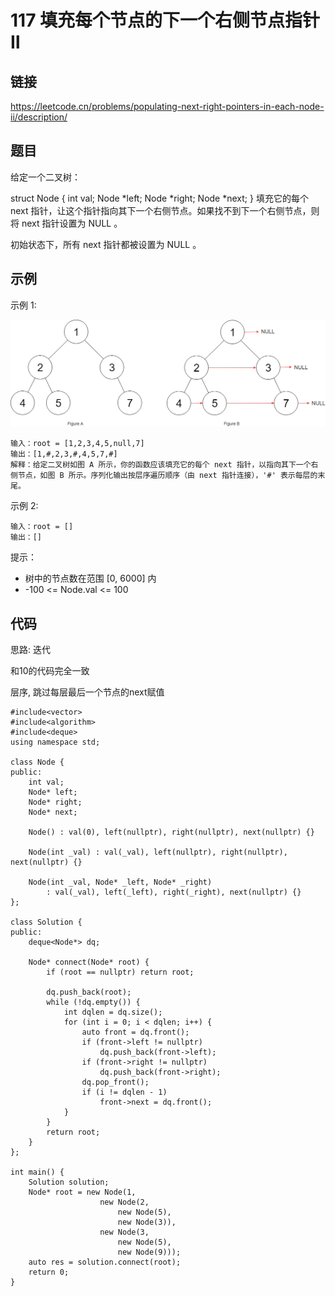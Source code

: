 # 117 填充每个节点的下一个右侧节点指针Ⅱ
## 链接
https://leetcode.cn/problems/populating-next-right-pointers-in-each-node-ii/description/

## 题目 
给定一个二叉树：

struct Node {
  int val;
  Node *left;
  Node *right;
  Node *next;
}
填充它的每个 next 指针，让这个指针指向其下一个右侧节点。如果找不到下一个右侧节点，则将 next 指针设置为 NULL 。

初始状态下，所有 next 指针都被设置为 NULL 。

## 示例
示例 1:

![](img/11example.png)
```
输入：root = [1,2,3,4,5,null,7]
输出：[1,#,2,3,#,4,5,7,#]
解释：给定二叉树如图 A 所示，你的函数应该填充它的每个 next 指针，以指向其下一个右侧节点，如图 B 所示。序列化输出按层序遍历顺序（由 next 指针连接），'#' 表示每层的末尾。
```
示例 2:
```
输入：root = []
输出：[]
```

提示：

- 树中的节点数在范围 [0, 6000] 内
- -100 <= Node.val <= 100

## 代码
思路: 迭代

和10的代码完全一致

层序, 跳过每层最后一个节点的next赋值

```
#include<vector>
#include<algorithm>
#include<deque>
using namespace std;

class Node {
public:
    int val;
    Node* left;
    Node* right;
    Node* next;

    Node() : val(0), left(nullptr), right(nullptr), next(nullptr) {}

    Node(int _val) : val(_val), left(nullptr), right(nullptr), next(nullptr) {}

    Node(int _val, Node* _left, Node* _right)
        : val(_val), left(_left), right(_right), next(nullptr) {}
};
    
class Solution {
public:
    deque<Node*> dq;
    
    Node* connect(Node* root) {
        if (root == nullptr) return root;
        
        dq.push_back(root);
        while (!dq.empty()) {
            int dqlen = dq.size();
            for (int i = 0; i < dqlen; i++) {
                auto front = dq.front();
                if (front->left != nullptr)
                    dq.push_back(front->left);
                if (front->right != nullptr)
                    dq.push_back(front->right); 
                dq.pop_front();
                if (i != dqlen - 1)
                    front->next = dq.front();
            }
        }
        return root;
    }
};

int main() {
    Solution solution;
    Node* root = new Node(1, 
                    new Node(2,
                        new Node(5),
                        new Node(3)),
                    new Node(3,
                        new Node(5),
                        new Node(9)));
    auto res = solution.connect(root);
    return 0;
}
```
